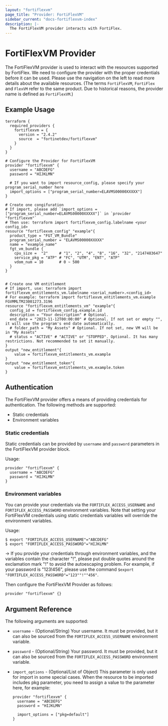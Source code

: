 ```yaml
---
layout: "fortiflexvm"
page_title: "Provider: FortiFlexVM"
sidebar_current: "docs-fortiflexvm-index"
description: |-
  The FortiFlexVM provider interacts with FortiFlex.
---
```


# FortiFlexVM Provider

The FortiFlexVM provider is used to interact with the resources supported by FortiFlex. We need to configure the provider with the proper credentials before it can be used. Please use the navigation on the left to read more details about the available resources. (The terms `FortiFlexVM`, `FortiFlex` and `FlexVM` refer to the same product. Due to historical reasons, the provider name is defined as `FortiFlexVM`.)


## Example Usage

```hcl
terraform {
  required_providers {
    fortiflexvm = {
      version = "2.4.2"
      source  = "fortinetdev/fortiflexvm"
    }
  }
}

# Configure the Provider for FortiFlexVM
provider "fortiflexvm" {
  username = "ABCDEFG"
  password = "HIJKLMN"

  # If you want to import resource_config, please specify your program_serial_number here
  import_options = ["program_serial_number=ELAVMS00000XXXXX"]
}

# Create one congifuration
# If import, please add `import_options = ["program_serial_number=ELAVMS00000XXXXX"]` in `provider "fortiflexvm"`
# Then use: terraform import fortiflexvm_config.labelname <your config_id>
resource "fortiflexvm_config" "example"{
  product_type = "FGT_VM_Bundle"
  program_serial_number = "ELAVMS00000XXXXX"
  name = "example_name"
  fgt_vm_bundle {
    cpu_size =  "2"     # "1", "2", "4", "8", "16", "32", "2147483647"
    service_pkg = "ATP" # "FC", "UTM", "ENT", "ATP"
    vdom_num = 10       # 0 ~ 500
  }
}


# Create one VM entitlement
# If import, use: terraform import fortiflexvm_entitlements_vm.labelname <serial_number>.<config_id>
# For example: terraform import fortiflexvm_entitlements_vm.example FGVMMLTM23001273.3196
resource "fortiflexvm_entitlements_vm" "example"{ 
  config_id = fortiflexvm_config.example.id
  description = "Your description" # Optional.
  end_date = "2023-11-12T00:00:00" # Optional. If not set or empty "", it will use the program's end date automatically.
  # folder_path = "My Assets" # Optional. If not set, new VM will be in "My Assets"
  # status = "ACTIVE" # "ACTIVE" or "STOPPED". Optional. It has many restrictions. Not recommended to set it manually.
}
output "new_entitlement"{
    value = fortiflexvm_entitlements_vm.example
}
output "new_entitlement_token"{
    value = fortiflexvm_entitlements_vm.example.token
}

```


## Authentication

The FortiFlexVM provider offers a means of providing credentials for authentication. The following methods are supported:

- Static credentials
- Environment variables


### Static credentials

Static credentials can be provided by `username` and `password` parameters in the FortiFlexVM provider block.

Usage:

```hcl
provider "fortiflexvm" {
  username = "ABCDEFG"
  password = "HIJKLMN"
}
```

### Environment variables

You can provide your credentials via the `FORTIFLEX_ACCESS_USERNAME` and `FORTIFLEX_ACCESS_PASSWORD` environment variables. Note that setting your FortiFlexVM credentials using static credentials variables will override the environment variables.

Usage:

```shell
$ export "FORTIFLEX_ACCESS_USERNAME"="ABCDEFG"
$ export "FORTIFLEX_ACCESS_PASSWORD"="HIJKLMN"
```

-> If you provide your credentials through environment variables, and the variables contain the character "!", please put double quotes around the exclamation mark "!" to avoid the autoescaping problem.
For example, if your password is "123!456", please use the command  `$export "FORTIFLEX_ACCESS_PASSWORD"="123""!""456"`.

Then configure the FortiFlexVM Provider as follows:

```hcl
provider "fortiflexvm" {}
```



## Argument Reference

The following arguments are supported:

- `username` - (Optional/String) Your username. It must be provided, but it can also be sourced from the `FORTIFLEX_ACCESS_USERNAME` environment variable.
- `password` - (Optional/String) Your password. It must be provided, but it can also be sourced from the `FORTIFLEX_ACCESS_PASSWORD` environment variable.
- `import_options` - (Optional/List of Object)  This parameter is only used for import in some special cases. When the resource to be imported includes pkg parameter, you need to assign a value to the parameter here, for example:

    ```hcl
    provider "fortiflexvm" {
      username = "ABCDEFG"
      password = "HIJKLMN"

      import_options = ["pkg=default"]
    }
    ```
